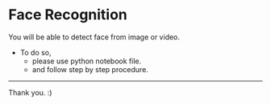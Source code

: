 # Face Recognition 
You will be able to detect face from image or video.
   - To do so, 
       * please use python notebook file.  
       * and follow step by step procedure.
   
------------------


Thank you. :)
